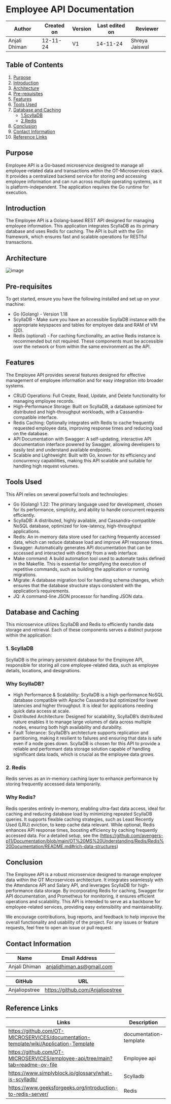 # Employee API Documentation 

| **Author** | **Created on** | **Version** | **Last edited on** | **Reviewer** |
|------------|----------------|-------------------|---------------------|----------|
| Anjali Dhiman  | 12-11-24      | V1  | 14-11-24           | Shreya Jaiswal |


## Table of Contents
1. [Purpose](#purpose)
2. [Introduction](#introduction)
3. [Architecture](#architecture)
4. [Pre-requisites](#pre-requisites)
5. [Features](#features)
6. [Tools Used](#tools-used)
7. [Database and Caching](#database-and-caching)
   - [1.ScyllaDB](#1.scylladb)
   - [2.Redis](#2.redis)
8. [Conclusion](#conclusion)
9. [Contact Information](#contact-information)
10. [Reference Links](#reference-links)

## Purpose
Employee API is a Go-based microservice designed to manage all employee-related data and transactions within the OT-Microservices stack. It provides a centralized backend service for storing and accessing employee information and can run across multiple operating systems, as it is platform-independent. The application requires the Go runtime for execution.


## Introduction

The Employee API is a Golang-based REST API designed for managing employee information. This application integrates ScyllaDB as its primary database and uses Redis for caching. The API is built with the Gin framework, which ensures fast and scalable operations for RESTful transactions.


## Architecture
![image](https://github.com/user-attachments/assets/50d18e52-0e94-48d3-9db7-28ba439e819f)

## Pre-requisites
To get started, ensure you have the following installed and set up on your machine:

- Go (Golang) - Version 1.18
- ScyllaDB - Make sure you have an accessible ScyllaDB instance with the appropriate keyspaces and tables for employee data and RAM of VM (20).
- Redis (optional) - For caching functionality, an active Redis instance is recommended but not required.
These components must be accessible over the network or from within the same environment as the API.

## Features
The Employee API provides several features designed for effective management of employee information and for easy integration into broader systems.

- CRUD Operations: Full Create, Read, Update, and Delete functionality for managing employee records.
- High-Performance Storage: Built on ScyllaDB, a database optimized for distributed and high-throughput workloads, with a Cassandra-compatible interface.
- Redis Caching: Optionally integrates with Redis to cache frequently requested employee data, improving response times and reducing load on the database.
- API Documentation with Swagger: A self-updating, interactive API documentation interface powered by Swagger, allowing developers to easily test and understand available endpoints.
- Scalable and Lightweight: Built with Go, known for its efficiency and concurrency capabilities, making this API scalable and suitable for handling high request volumes.

## Tools Used
This API relies on several powerful tools and technologies:

- Go (Golang) 1.22: The primary language used for development, chosen for its performance, simplicity, and ability to handle concurrent requests efficiently.
- ScyllaDB: A distributed, highly available, and Cassandra-compatible NoSQL database, optimized for low-latency, high-throughput applications.
- Redis: An in-memory data store used for caching frequently accessed data, which can reduce database load and improve API response times.
- Swagger: Automatically generates API documentation that can be accessed and interacted with directly from a web interface.
- Make command: A build automation tool used to automate tasks defined in the Makefile. This is essential for simplifying the execution of repetitive commands, such as building the application or running migrations.
- Migrate: A database migration tool for handling schema changes, which ensures that the database structure stays consistent with the application’s requirements.
- JQ: A command-line JSON processor for handling JSON data.



## Database and Caching
This microservice utilizes ScyllaDB and Redis to efficiently handle data storage and retrieval. Each of these components serves a distinct purpose within the application:

### 1. ScyllaDB
ScyllaDB is the primary persistent database for the Employee API, responsible for storing all core employee-related data, such as employee details, locations, and designations.

### Why ScyllaDB?
- High Performance & Scalability: ScyllaDB is a high-performance NoSQL database compatible with Apache Cassandra but optimized for lower latencies and higher throughput. It is ideal for applications needing quick data access at scale.
- Distributed Architecture: Designed for scalability, ScyllaDB’s distributed nature enables it to manage large volumes of data across multiple nodes, ensuring both high availability and durability.
- Fault Tolerance: ScyllaDB’s architecture supports replication and partitioning, making it resilient to failures and ensuring that data is safe even if a node goes down.
ScyllaDB is chosen for this API to provide a reliable and performant data storage solution capable of handling significant data loads, which is crucial as the employee data grows.

### 2. Redis
Redis serves as an in-memory caching layer to enhance performance by storing frequently accessed data temporarily.


### Why Redis?
Redis operates entirely in-memory, enabling ultra-fast data access, ideal for caching and reducing database load by minimizing repeated ScyllaDB queries. It supports flexible caching strategies, such as Least Recently Used (LRU) eviction, to keep cache data relevant. While optional, Redis enhances API response times, boosting efficiency by caching frequently accessed data.
For a detailed setup, see the (https://github.com/avengers-p11/Documentation/blob/main/OT%20MS%20Understanding/Redis/Redis%20Documentation/README.md#rich-data-structures)

## Conclusion
The Employee API is a robust microservice designed to manage employee data within the OT Microservices architecture. It integrates seamlessly with the Attendance API and Salary API, and leverages ScyllaDB for high-performance data storage. By incorporating Redis for caching, Swagger for API documentation, and Prometheus for monitoring, it ensures efficient operations and scalability. This API is intended to serve as a backbone for employee-related services, providing easy extensibility and maintainability.

We encourage contributions, bug reports, and feedback to help improve the overall functionality and usability of the project. For any issues or feature requests, feel free to open an issue or pull request.

## Contact Information
| Name| Email Address      |
|-----|--------------------------|
| Anjali Dhiman | anjalidhiman.as@gmail.com |

| GitHub | URL |
|----------|---------|
|  Anjaliopstree  |  https://github.com/Anjaliopstree  |


## Reference Links
| Links | Description      |
|-----  |--------------------------|
| https://github.com/OT-MICROSERVICES/documentation-template/wiki/Application-Template | documentation-template |
| https://github.com/OT-MICROSERVICES/employee-api/tree/main?tab=readme-ov-file | Employee api | 
| https://www.simplyblock.io/glossary/what-is-scylladb/    | Scylladb |
| https://www.geeksforgeeks.org/introduction-to-redis-server/ | Redis |
